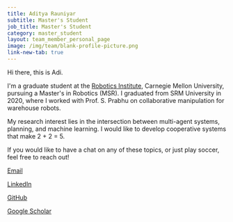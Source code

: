 ```yaml
---
title: Aditya Rauniyar
subtitle: Master's Student
job_title: Master's Student
category: master_student
layout: team_member_personal_page
image: /img/team/blank-profile-picture.png
link-new-tab: true
---
```

Hi there, this is Adi.

I'm a graduate student at the [Robotics Institute](https://www.ri.cmu.edu "Robotics Institute Homepage"), Carnegie Mellon University, pursuing a Master's in Robotics (MSR). I graduated from SRM University in 2020, where I worked with Prof. S. Prabhu on collaborative manipulation for warehouse robots.

My research interest lies in the intersection between multi-agent systems, planning, and machine learning. I would like to develop cooperative systems that make 2 + 2 = 5.

If you would like to have a chat on any of these topics, or just play soccer, feel free to reach out!

[Email](mailto:rauniyar@cmu.edu)

[LinkedIn](https://www.linkedin.com/in/adi32/)

[GitHub](https://github.com/adityarauniyar)

[Google Scholar](https://scholar.google.com/citations?user=j0u4CgMAAAAJ&hl=en)
